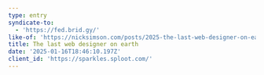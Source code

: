 ```yaml
---
type: entry
syndicate-to:
  - 'https://fed.brid.gy/'
like-of: 'https://nicksimson.com/posts/2025-the-last-web-designer-on-earth/'
title: The last web designer on earth
date: '2025-01-16T18:46:10.197Z'
client_id: 'https://sparkles.sploot.com/'
---
```


